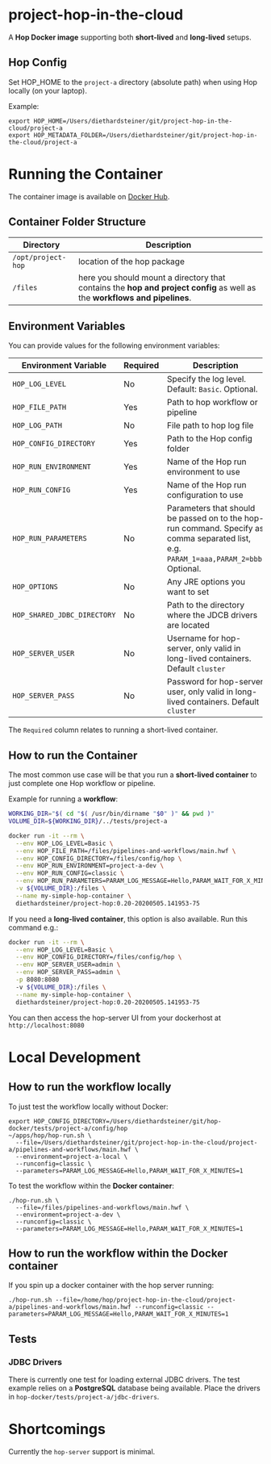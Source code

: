 
# project-hop-in-the-cloud

A **Hop Docker image** supporting both **short-lived** and **long-lived** setups.

## Hop Config

Set HOP_HOME to the `project-a` directory (absolute path) when using Hop locally (on your laptop).

Example:

```
export HOP_HOME=/Users/diethardsteiner/git/project-hop-in-the-cloud/project-a
export HOP_METADATA_FOLDER=/Users/diethardsteiner/git/project-hop-in-the-cloud/project-a
```

# Running the Container

The container image is available on [Docker Hub](https://hub.docker.com/repository/docker/projecthop/hop).

## Container Folder Structure


Directory	| Description
---	|---
`/opt/project-hop`	| location of the hop package
`/files`	| here you should mount a directory that contains the **hop and project config** as well as the **workflows and pipelines**.

## Environment Variables

You can provide values for the following environment variables:


Environment Variable	| Required	| Description
---	|----	|---
`HOP_LOG_LEVEL`	| No	| Specify the log level. Default: `Basic`. Optional.
`HOP_FILE_PATH`	| Yes	| Path to hop workflow or pipeline
`HOP_LOG_PATH`	| No	| File path to hop log file
`HOP_CONFIG_DIRECTORY`	| Yes	| Path to the Hop config folder
`HOP_RUN_ENVIRONMENT`	| Yes	| Name of the Hop run environment to use
`HOP_RUN_CONFIG`	| Yes	| Name of the Hop run configuration to use
`HOP_RUN_PARAMETERS`	| No	| Parameters that should be passed on to the hop-run command. Specify as comma separated list, e.g. `PARAM_1=aaa,PARAM_2=bbb`. Optional.
`HOP_OPTIONS`	| No	| Any JRE options you want to set
`HOP_SHARED_JDBC_DIRECTORY`	| No	| Path to the directory where the JDCB drivers are located
`HOP_SERVER_USER`	| No	| Username for hop-server, only valid in long-lived containers. Default `cluster`
`HOP_SERVER_PASS`	| No	| Password for hop-server user, only valid in long-lived containers. Default `cluster`

The `Required` column relates to running a short-lived container.

## How to run the Container

The most common use case will be that you run a **short-lived container** to just complete one Hop workflow or pipeline.

Example for running a **workflow**:

```bash
WORKING_DIR="$( cd "$( /usr/bin/dirname "$0" )" && pwd )"
VOLUME_DIR=${WORKING_DIR}/../tests/project-a

docker run -it --rm \
  --env HOP_LOG_LEVEL=Basic \
  --env HOP_FILE_PATH=/files/pipelines-and-workflows/main.hwf \
  --env HOP_CONFIG_DIRECTORY=/files/config/hop \
  --env HOP_RUN_ENVIRONMENT=project-a-dev \
  --env HOP_RUN_CONFIG=classic \
  --env HOP_RUN_PARAMETERS=PARAM_LOG_MESSAGE=Hello,PARAM_WAIT_FOR_X_MINUTES=1 \
  -v ${VOLUME_DIR}:/files \
  --name my-simple-hop-container \
  diethardsteiner/project-hop:0.20-20200505.141953-75
```

If you need a **long-lived container**, this option is also available. Run this command e.g.:

```bash
docker run -it --rm \
  --env HOP_LOG_LEVEL=Basic \
  --env HOP_CONFIG_DIRECTORY=/files/config/hop \
  --env HOP_SERVER_USER=admin \
  --env HOP_SERVER_PASS=admin \
  -p 8080:8080
  -v ${VOLUME_DIR}:/files \
  --name my-simple-hop-container \
  diethardsteiner/project-hop:0.20-20200505.141953-75
```

You can then access the hop-server UI from your dockerhost at `http://localhost:8080`

# Local Development

## How to run the workflow locally

To just test the workflow locally without Docker:

```
export HOP_CONFIG_DIRECTORY=/Users/diethardsteiner/git/hop-docker/tests/project-a/config/hop
~/apps/hop/hop-run.sh \
  --file=/Users/diethardsteiner/git/project-hop-in-the-cloud/project-a/pipelines-and-workflows/main.hwf \
  --environment=project-a-local \
  --runconfig=classic \
  --parameters=PARAM_LOG_MESSAGE=Hello,PARAM_WAIT_FOR_X_MINUTES=1
```

To test the workflow within the **Docker container**:  

```
./hop-run.sh \
  --file=/files/pipelines-and-workflows/main.hwf \
  --environment=project-a-dev \
  --runconfig=classic \
  --parameters=PARAM_LOG_MESSAGE=Hello,PARAM_WAIT_FOR_X_MINUTES=1
```


## How to run the workflow within the Docker container

If you spin up a docker container with the hop server running:

```
./hop-run.sh --file=/home/hop/project-hop-in-the-cloud/project-a/pipelines-and-workflows/main.hwf --runconfig=classic --parameters=PARAM_LOG_MESSAGE=Hello,PARAM_WAIT_FOR_X_MINUTES=1
```

## Tests

### JDBC Drivers

There is currently one test for loading external JDBC drivers. The test example relies on a **PostgreSQL** database being available. Place the drivers in `hop-docker/tests/project-a/jdbc-drivers`.

# Shortcomings

Currently the `hop-server` support is minimal.

